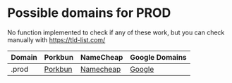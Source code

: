 # Possible domains for PROD

No function implemented to check if any of these work, but you can check manually with https://tld-list.com/

| Domain | Porkbun | NameCheap | Google Domains |
|---|---|---|---|
| .prod | [Porkbun](https://porkbun.com/checkout/search?prb=e814663da1&tlds=&idnLanguage=&search=search&q=.prod) | [Namecheap](https://www.namecheap.com/domains/registration/results/?domain=.prod) | [Google](https://domains.google.com/registrar/search?searchTerm=.prod) |
